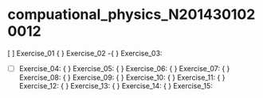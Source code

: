 # compuational_physics_N2014301020012
[ ] Exercise_01
{ } Exercise_02
-{ } Exercise_03:
-[ ] Exercise_04:
{ } Exercise_05:
{ } Exercise_06:
{ } Exercise_07:
{ } Exercise_08:
{ } Exercise_09:
{ } Exercise_10:
{ } Exercise_11:
{ } Exercise_12:
{ } Exercise_13:
{ } Exercise_14:
{ } Exercise_15:
